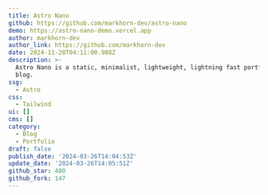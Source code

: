 ```yaml
---
title: Astro Nano
github: https://github.com/markhorn-dev/astro-nano
demo: https://astro-nano-demo.vercel.app
author: markhorn-dev
author_link: https://github.com/markhorn-dev
date: 2024-11-28T04:11:00.988Z
description: >-
  Astro Nano is a static, minimalist, lightweight, lightning fast portfolio and
  blog.
ssg:
  - Astro
css:
  - Tailwind
ui: []
cms: []
category:
  - Blog
  - Portfolio
draft: false
publish_date: '2024-03-26T14:04:53Z'
update_date: '2024-03-26T14:05:51Z'
github_star: 400
github_fork: 147
---
```

